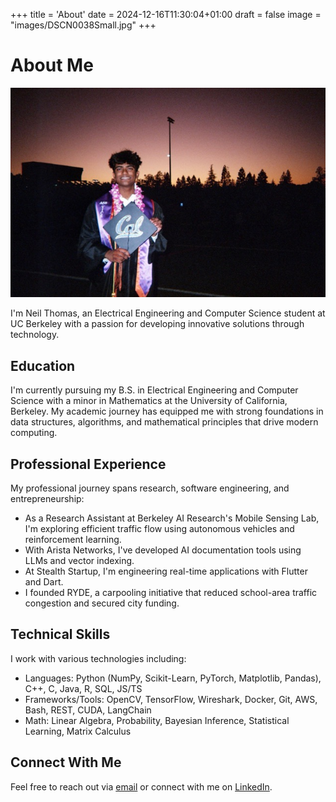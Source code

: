 +++
title = 'About'
date = 2024-12-16T11:30:04+01:00
draft = false
image = "images/DSCN0038Small.jpg"
+++

# About Me

![alt](Asset0008.jpeg)

I'm Neil Thomas, an Electrical Engineering and Computer Science student at UC Berkeley with a passion for developing innovative solutions through technology.

## Education

I'm currently pursuing my B.S. in Electrical Engineering and Computer Science with a minor in Mathematics at the University of California, Berkeley. My academic journey has equipped me with strong foundations in data structures, algorithms, and mathematical principles that drive modern computing.


## Professional Experience

My professional journey spans research, software engineering, and entrepreneurship:

- As a Research Assistant at Berkeley AI Research's Mobile Sensing Lab, I'm exploring efficient traffic flow using autonomous vehicles and reinforcement learning.
- With Arista Networks, I've developed AI documentation tools using LLMs and vector indexing.
- At Stealth Startup, I'm engineering real-time applications with Flutter and Dart.
- I founded RYDE, a carpooling initiative that reduced school-area traffic congestion and secured city funding.


## Technical Skills

I work with various technologies including:

- Languages: Python (NumPy, Scikit-Learn, PyTorch, Matplotlib, Pandas), C++, C, Java, R, SQL, JS/TS
- Frameworks/Tools: OpenCV, TensorFlow, Wireshark, Docker, Git, AWS, Bash, REST, CUDA, LangChain
- Math: Linear Algebra, Probability, Bayesian Inference, Statistical Learning, Matrix Calculus


## Connect With Me

Feel free to reach out via [email](mailto:neilthomas@berkeley.edu) or connect with me on [LinkedIn](https://linkedin.com/in/neiltthomas).